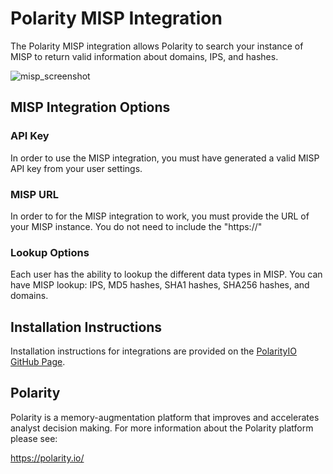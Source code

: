 # Polarity MISP Integration

The Polarity MISP integration allows Polarity to search your instance of MISP to return valid information about domains, IPS, and hashes.

![misp_screenshot](https://user-images.githubusercontent.com/22529325/30965906-04f741d8-a425-11e7-837d-4def93426393.png)


## MISP Integration Options


### API Key

In order to use the MISP integration, you must have generated a valid MISP API key from your user settings.


### MISP URL

In order to for the MISP integration to work, you must provide the URL of your MISP instance. You do not need to include the "https://"

### Lookup Options

Each user has the ability to lookup the different data types in MISP. You can have MISP lookup: IPS, MD5 hashes, SHA1 hashes, SHA256 hashes, and domains.



## Installation Instructions

Installation instructions for integrations are provided on the [PolarityIO GitHub Page](https://polarityio.github.io/).
## Polarity

Polarity is a memory-augmentation platform that improves and accelerates analyst decision making.  For more information about the Polarity platform please see:

https://polarity.io/

